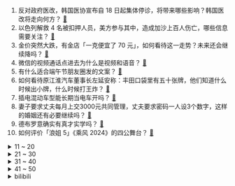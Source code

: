 1. 反对政府医改，韩国医协宣布自 18 日起集体停诊，将带来哪些影响？韩国医改将走向何方？ [:link:](https://www.zhihu.com/question/658473496)
2. 以色列解救 4 名被扣押人员，美方参与其中，造成加沙上百人伤亡，哪些信息需要关注？ [:link:](https://www.zhihu.com/question/658469924)
3. 金价突然大跌，有金店「一克便宜了 70 元」，如何看待这一走势？未来还会继续降吗？ [:link:](https://www.zhihu.com/question/658463988)
4. 微信的视频通话点进去为什么是视频和语音？ [:link:](https://www.zhihu.com/question/656929674)
5. 有什么适合端午节朋友圈发的文案？ [:link:](https://www.zhihu.com/question/658154075)
6. 如何看待原江淮汽车董事长左延安称：丰田口袋里有五十张牌，他们知道什么时候出小牌，什么时候打王炸？ [:link:](https://www.zhihu.com/question/658490683)
7. 插电混动车型能长期当电车开吗？ [:link:](https://www.zhihu.com/question/658015042)
8. 妻子要求丈夫每月上交3000元共同管理，丈夫要求密码一人设3个数字，这样的婚姻还有必要继续吗？ [:link:](https://www.zhihu.com/question/657849591)
9. 德布罗意确实有真才实学吗？ [:link:](https://www.zhihu.com/question/27564213)
10. 如何评价「浪姐 5」《乘风 2024》的四公舞台？ [:link:](https://www.zhihu.com/question/658310127)
<details>
<summary>11 ~ 20</summary>

11. 如何评价刘亦菲、佟大为主演的电视剧《玫瑰的故事》？ [:link:](https://www.zhihu.com/question/658439215)
12. 吵架时男朋友沉默不解决，已经互删了八天了，还有必要去联系他吗? [:link:](https://www.zhihu.com/question/658253901)
13. 为什么年轻人月薪两万却不敢在商场买衣服? [:link:](https://www.zhihu.com/question/656174706)
14. 官方通报「18 斤榴莲复秤仅 8 斤」，罚款 2000 元，缺斤少两事件频发，什么原因？如何有效治理？ [:link:](https://www.zhihu.com/question/658409330)
15. 以军轰炸加沙，超 80 名平民死亡，冲突爆发至今加沙地带 GDP 减少 83.5%，目前当地情况如何？ [:link:](https://www.zhihu.com/question/658432707)
16. 有哪些非常能够治愈你的句子？ [:link:](https://www.zhihu.com/question/658438806)
17. 你印象最深刻的反派是谁?为什么? [:link:](https://www.zhihu.com/question/656020696)
18. 一个当代高中生穿越回古希腊，大概能混成什么水平的哲学家? [:link:](https://www.zhihu.com/question/658418162)
19. 如何看待《庆余年》海棠朵朵和和范闲之间的情感？ [:link:](https://www.zhihu.com/question/378227150)
20. 如何评价 2024 高考物理试卷，难度如何？ [:link:](https://www.zhihu.com/question/658387614)
</details>
<details>
<summary>21 ~ 30</summary>

21. 高考考的不太好怎么办? [:link:](https://www.zhihu.com/question/658435454)
22. 你有什么生活中不为人知的冷知识么？ [:link:](https://www.zhihu.com/question/29521254)
23. 你喜欢跑步机跑步，还是户外运动？ [:link:](https://www.zhihu.com/question/658039470)
24. 如何看待广汽曾庆洪与比亚迪王传福之间「卷不卷」的争论？ [:link:](https://www.zhihu.com/question/658385273)
25. 高考结束后建议做些什么？ [:link:](https://www.zhihu.com/question/658436834)
26. 《魔兽世界：大地的裂变》暴雪其实用心去设计了，为什么玩家锐减？ [:link:](https://www.zhihu.com/question/590087582)
27. 贾母为何说尤二姐是个齐全孩子？ [:link:](https://www.zhihu.com/question/656700090)
28. 有哪些非常好看影响最深刻的书推荐？ [:link:](https://www.zhihu.com/question/657269449)
29. 为什么现在很多二游都学习使用类似《原神》的抽卡机制？ [:link:](https://www.zhihu.com/question/658271982)
30. 「有氧运动」和「无氧运动」哪个长期坚持下来更适合减肥？ [:link:](https://www.zhihu.com/question/658114992)
</details>
<details>
<summary>31 ~ 40</summary>

31. 关于屈原，我们了解多少? [:link:](https://www.zhihu.com/question/658436365)
32. 国足的球员们到底是不是中国技术最好的球员？ [:link:](https://www.zhihu.com/question/377434385)
33. 网络工程师都需要掌握什么技术？ [:link:](https://www.zhihu.com/question/19766497)
34. 心理学：为什么智商高的人不喜欢与人交往？ [:link:](https://www.zhihu.com/question/657181384)
35. 还记得高考结束后的那天晚上，你做了什么吗？ [:link:](https://www.zhihu.com/question/658013745)
36. 如何评价《乱马1/2》？ [:link:](https://www.zhihu.com/question/640876321)
37. 走到现在你都有了哪些感悟? [:link:](https://www.zhihu.com/question/585880684)
38. 高考志愿填报，地域、大学、专业如何选择，三者哪个更优先？ [:link:](https://www.zhihu.com/question/656737919)
39. 如何看待《黑神话悟空》宣布延期登陆XBOX平台的跳票行为？ [:link:](https://www.zhihu.com/question/658427063)
40. 持球大核打法的弊端有些什么？ [:link:](https://www.zhihu.com/question/575134360)
</details>
<details>
<summary>41 ~ 50</summary>

41. 失业后去摆摊可以吗？ [:link:](https://www.zhihu.com/question/658199565)
42. 《周处除三害》如果九发子弹都卡弹，陈桂林会放过尊者吗？ [:link:](https://www.zhihu.com/question/650888065)
43. 如何评价 ign《鸣潮》7分？ [:link:](https://www.zhihu.com/question/658429403)
44. 武大中法数学拔尖班时隔 30 年重启，这对培养国际化人才有何意义？ [:link:](https://www.zhihu.com/question/657835503)
45. 电视剧《步步惊心》中若曦的悲剧是怎么酿成的？ [:link:](https://www.zhihu.com/question/570676607)
46. 为什么克洛琳德和她专武的突破材料全是枫丹早期版本材料？而且和龙王几乎一模一样? [:link:](https://www.zhihu.com/question/658326490)
47. 汽车行业会一直这么卷下去吗？ [:link:](https://www.zhihu.com/question/649928383)
48. 有没有哪个瞬间，被咸蛋黄的美味深深戳到？ [:link:](https://www.zhihu.com/question/657329856)
49. 去医院生孩子只有自己和老公两个人够吗？ [:link:](https://www.zhihu.com/question/658203122)
50. 2024高考大作文挑战｜如果让你来写新课标II卷「未知之境」，你会怎么写？ [:link:](https://www.zhihu.com/question/658352117)
</details><details>
<summary>bilibili</summary>

</details>